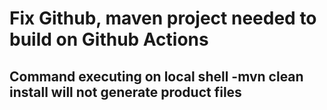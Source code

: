 # Fix Github, maven project needed to build on Github Actions

## Command executing on local shell -mvn clean install will not generate product files